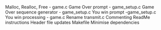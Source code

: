 Malloc, Realloc, Free - game.c
Game Over prompt - game_setup.c
Game Over sequence generator - game_setup.c
You win prompt -game_setup.c
You win processing - game.c
Rename transmit.c
Commenting
ReadMe instructions
Header file updates
Makefile
Minimise dependencies
